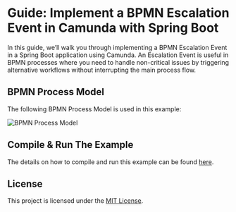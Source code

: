 # Guide: Implement a BPMN Escalation Event in Camunda with Spring Boot

In this guide, we’ll walk you through implementing a BPMN Escalation Event in a Spring Boot application using Camunda. 
An Escalation Event is useful in BPMN processes where you need to handle non-critical issues by triggering alternative 
workflows without interrupting the main process flow.

## BPMN Process Model
The following BPMN Process Model is used in this example:

![BPMN Process Model](#)

## Compile & Run The Example
The details on how to compile and run this example can be found [here](#).

## License
This project is licensed under the [MIT License](../../LICENSE).